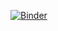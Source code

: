 [![Binder](https://mybinder.org/badge_logo.svg)](https://mybinder.org/v2/gh/schutera/LookDeepAndFeel/HEAD?filepath=%2FLookAndFeel.ipynb)
